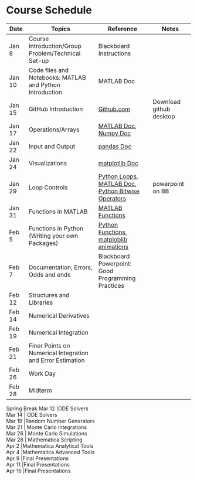 # Course Schedule

|Date |	Topics | Reference | Notes |
|-----| -----|-----|-----|
|Jan 8 | Course Introduction/Group Problem/Technical Set-up |Blackboard Instructions | |
|Jan 10 |	Code files and Notebooks: MATLAB and Python Introduction | MATLAB Doc	| |
|Jan 15	| GitHub Introduction |	[Github.com](https://github.com)	| Download github desktop |
|Jan 17	| Operations/Arrays	| [MATLAB Doc](http://www.mathworks.com/help/matlab/), [Numpy Doc](https://docs.scipy.org/doc/) | |	
|Jan 22	| Input and Output	| [pandas Doc](http://pandas.pydata.org/pandas-docs/stable/) | |	
|Jan 24	| Visualizations		| [matplotlib Doc](https://matplotlib.org/users/pyplot_tutorial.html) | |
|Jan 29 | Loop Controls | [Python Loops](https://docs.python.org/3/tutorial/controlflow.html), [MATLAB Doc](http://www.mathworks.com/help/matlab/), [Python Bitwise Operators](https://wiki.python.org/moin/BitwiseOperators)| powerpoint on BB |		
|Jan 31 |	Functions in MATLAB | [MATLAB Functions](https://www.mathworks.com/help/matlab/ref/function.html) | |		
|Feb 5 | Functions in Python (Writing your own Packages) |[Python Functions](https://www.tutorialspoint.com/python/python_functions.htm), [matploblib animations](https://matplotlib.org/api/animation_api.html) | |
|Feb 7 | Documentation, Errors, Odds and ends| Blackboard Powerpoint: Good Programming Practices
Feb 12 |Structures and Libraries		
Feb 14 |Numerical Derivatives		
Feb 19 |Numerical Integration		
Feb 21 | Finer Points on Numerical Integration and Error Estimation		
Feb 26 |Work Day		
Feb 28| Midterm		
Spring Break
Mar 12 |ODE Solvers		
Mar 14 | ODE Solvers		
Mar 19 |Random Number Generators		
Mar 21 | Monte Carlo Integrations		
Mar 26 | Monte Carlo Simulations		
Mar 28 | Mathematica Scripting		
Apr 2	|Mathematica Analytical Tools		
Apr 4	|Mathematica Advanced Tools		
Apr 9	|Final Presentations		
Apr 11	|Final Presentations		
Apr 16	|Final Presentations		
